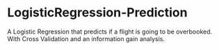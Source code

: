 # LogisticRegression-Prediction
 A Logistic Regression that predicts if a flight is going to be overbooked. With Cross Validation and an information gain analysis.
